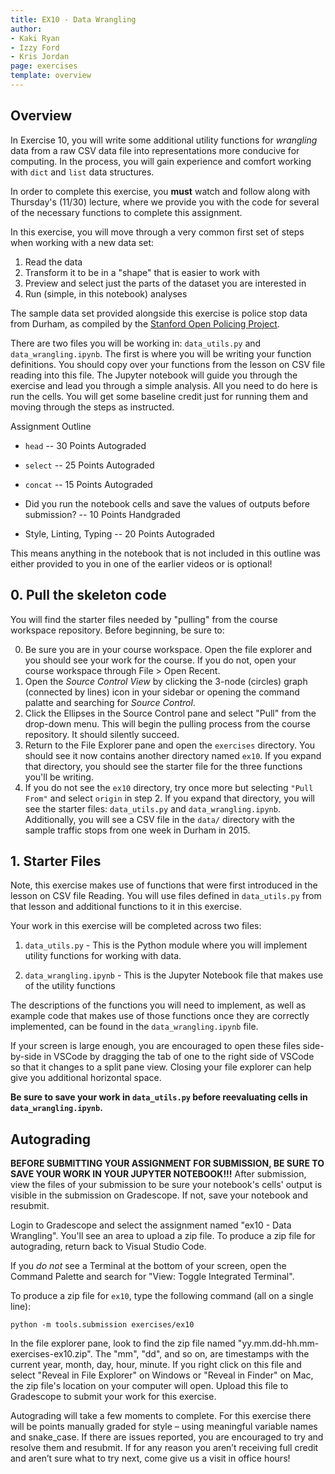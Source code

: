 ```yaml
---
title: EX10 - Data Wrangling
author:
- Kaki Ryan
- Izzy Ford
- Kris Jordan
page: exercises
template: overview
---
```


## Overview

In Exercise 10, you will write some additional utility functions for _wrangling_ data from a raw CSV data file into representations more conducive for computing. In the process, you will gain experience and comfort working with `dict` and `list` data structures.

In order to complete this exercise, you **must** watch and follow along with Thursday's (11/30) lecture, where we provide you with the code for several of the necessary functions to complete this assignment.

In this exercise, you will move through a very common first set of steps when working with a new data set:

1. Read the data
2. Transform it to be in a "shape" that is easier to work with
3. Preview and select just the parts of the dataset you are interested in
4. Run (simple, in this notebook) analyses

The sample data set provided alongside this exercise is police stop data from Durham, as compiled by the [Stanford Open Policing Project](https://openpolicing.stanford.edu/data/). 

There are two files you will be working in: `data_utils.py` and `data_wrangling.ipynb`. The first is where you will be writing your function definitions. You should copy over your functions from the lesson on CSV file reading into this file. The Jupyter notebook will guide you through the exercise and lead you through a simple analysis. All you need to do here is run the cells. You will get some baseline credit just for running them and moving through the steps as instructed.

Assignment Outline

* `head` -- 30 Points Autograded
* `select` -- 25 Points Autograded
* `concat` -- 15 Points Autograded

* Did you run the notebook cells and save the values of outputs before submission? -- 10 Points Handgraded
* Style, Linting, Typing -- 20 Points Autograded

This means anything in the notebook that is not included in this outline was either provided to you in one of the earlier videos or is optional!

## 0. Pull the skeleton code

You will find the starter files needed by "pulling" from the course workspace repository. Before beginning, be sure to:

0. Be sure you are in your course workspace. Open the file explorer and you should see your work for the course. If you do not, open your course workspace through File > Open Recent.
1. Open the _Source Control View_ by clicking the 3-node (circles) graph (connected by lines) icon in your sidebar or opening the command palatte and searching for _Source Control_.
2. Click the Ellipses in the Source Control pane and select "Pull" from the drop-down menu. This will begin the pulling process from the course repository. It should silently succeed.
3. Return to the File Explorer pane and open the `exercises` directory. You should see it now contains another directory named `ex10`. If you expand that directory, you should see the starter file for the three functions you'll be writing.
4. If you do not see the `ex10` directory, try once more but selecting `"Pull From"` and select `origin` in step 2. If you expand that directory, you will see the starter files: `data_utils.py` and `data_wrangling.ipynb`. Additionally, you will see a CSV file in the `data/` directory with the sample traffic stops from one week in Durham in 2015.

## 1. Starter Files

Note, this exercise makes use of functions that were first introduced in the lesson on CSV file Reading. You will use files defined in `data_utils.py` from that lesson and additional functions to it in this exercise.

Your work in this exercise will be completed across two files:

1. `data_utils.py` - This is the Python module where you will implement utility functions for working with data.

2. `data_wrangling.ipynb` - This is the Jupyter Notebook file that makes use of the utility functions 

The descriptions of the functions you will need to implement, as well as example code that makes use of those functions once they are correctly implemented, can be found in the `data_wrangling.ipynb` file.

If your screen is large enough, you are encouraged to open these files side-by-side in VSCode by dragging the tab of one to the right side of VSCode so that it changes to a split pane view. Closing your file explorer can help give you additional horizontal space.

**Be sure to save your work in `data_utils.py` before reevaluating cells in `data_wrangling.ipynb`.**

## Autograding

**BEFORE SUBMITTING YOUR ASSIGNMENT FOR SUBMISSION, BE SURE TO SAVE YOUR WORK IN YOUR JUPYTER NOTEBOOK!!!** After submission, view the files of your submission to be sure your notebook's cells' output is visible in the submission on Gradescope. If not, save your notebook and resubmit.

Login to Gradescope and select the assignment named "ex10 - Data Wrangling". You'll see an area to upload a zip file. To produce a zip file for autograding, return back to Visual Studio Code.

If you _do not_ see a Terminal at the bottom of your screen, open the Command Palette and search for "View: Toggle Integrated Terminal".

To produce a zip file for `ex10`, type the following command (all on a single line):

`python -m tools.submission exercises/ex10`

In the file explorer pane, look to find the zip file named "yy.mm.dd-hh.mm-exercises-ex10.zip". The "mm", "dd", and so on, are timestamps with the current year, month, day, hour, minute. If you right click on this file and select "Reveal in File Explorer" on Windows or "Reveal in Finder" on Mac, the zip file's location on your computer will open. Upload this file to Gradescope to submit your work for this exercise.

Autograding will take a few moments to complete. For this exercise there will be points manually graded for style – using meaningful variable names and snake_case. If there are issues reported, you are encouraged to try and resolve them and resubmit. If for any reason you aren’t receiving full credit and aren’t sure what to try next, come give us a visit in office hours!